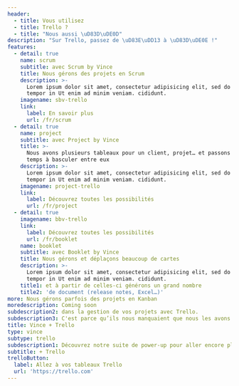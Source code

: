 ```yaml
---
header:
  - title: Vous utilisez
  - title: Trello ?
  - title: "Nous aussi \uD83D\uDE0D"
description: "Sur Trello, passez de \uD83E\uDD13 à \uD83D\uDE0E !"
features:
  - detail: true
    name: scrum
    subtitle: avec Scrum by Vince
    title: Nous gérons des projets en Scrum
    description: >-
      Lorem ipsum dolor sit amet, consectetur adipisicing elit, sed do eiusmod
      tempor in Ut enim ad minim veniam. cididunt.
    imagename: sbv-trello
    link:
      label: En savoir plus
      url: /fr/scrum
  - detail: true
    name: project
    subtitle: avec Project by Vince
    title: >-
      Nous avons plusieurs tableaux pour un client, projet… et passons notre
      temps à basculer entre eux
    description: >-
      Lorem ipsum dolor sit amet, consectetur adipisicing elit, sed do eiusmod
      tempor in Ut enim ad minim veniam. cididunt.
    imagename: project-trello
    link:
      label: Découvrez toutes les possibilités
      url: /fr/project
  - detail: true
    imagename: bbv-trello
    link:
      label: Découvrez toutes les possibilités
      url: /fr/booklet
    name: booklet
    subtitle: avec Booklet by Vince
    title: Nous gérons et déplaçons beaucoup de cartes
    description: >-
      Lorem ipsum dolor sit amet, consectetur adipisicing elit, sed do eiusmod
      tempor in Ut enim ad minim veniam. cididunt.
    title1: et à partir de celles-ci générons un grand nombre
    title2: 'de document (release notes, Excel…)'
more: Nous gérons parfois des projets en Kanban
moredescription: Coming soon
subdescription2: dans la gestion de vos projets avec Trello.
subdescription3: C'est parce qu’ils nous manquaient que nous les avons créer…
title: Vince + Trello
type: vince
subtype: trello
subdescription1: Découvrez notre suite de power-up pour aller encore plus loin
subtitle: + Trello
trelloButton:
  label: Allez à vos tableaux Trello
  url: 'https://trello.com'
---
```


